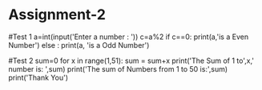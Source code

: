 # Assignment-2

#Test 1
a=int(input('Enter a number : '))
c=a%2
if c==0:
    print(a,'is a Even Number')
else :
    print(a, 'is a Odd Number')

#Test 2
sum=0
for x in range(1,51):
    sum = sum+x
    print('The Sum of 1 to',x,' number is: ',sum)
print('The sum of Numbers from 1 to 50 is:',sum)
print('Thank You')
